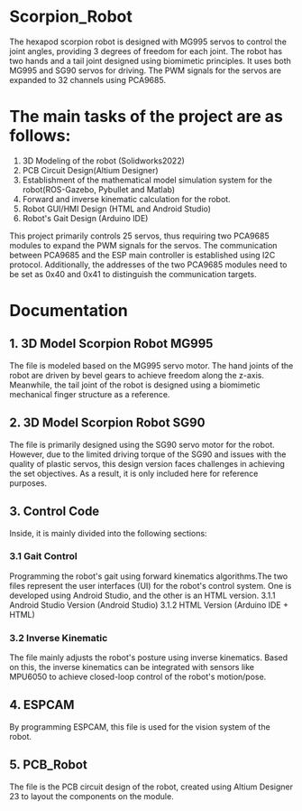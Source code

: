 # Scorpion_Robot
 The hexapod scorpion robot is designed with MG995 servos to control the joint angles, providing 3 degrees of freedom for each joint. The robot has two hands and a tail joint designed using biomimetic principles. It uses both MG995 and SG90 servos for driving. The PWM signals for the servos are expanded to 32 channels using PCA9685.
 
# The main tasks of the project are as follows:
  1. 3D Modeling of the robot (Solidworks2022)
  2. PCB Circuit Design(Altium Designer)
  3. Establishment of the mathematical model simulation system for the robot(ROS-Gazebo, Pybullet and Matlab)
  4. Forward and inverse kinematic calculation for the robot.
  5. Robot GUI/HMI Design (HTML and Android Studio)
  6. Robot's Gait Design (Arduino IDE)


This project primarily controls 25 servos, thus requiring two PCA9685 modules to expand the PWM signals for the servos. The communication between PCA9685 and the ESP main controller is established using I2C protocol. Additionally, the addresses of the two PCA9685 modules need to be set as 0x40 and 0x41 to distinguish the communication targets.

# Documentation
## 1. 3D Model Scorpion Robot MG995

  The file is modeled based on the MG995 servo motor. The hand joints of the robot are driven by bevel gears to achieve freedom along the z-axis. Meanwhile, the tail joint of the robot is designed using a biomimetic mechanical finger structure as a reference.
## 2. 3D Model Scorpion Robot SG90

   The file is primarily designed using the SG90 servo motor for the robot. However, due to the limited driving torque of the SG90 and issues with the quality of plastic servos, this design version faces challenges in achieving the set objectives. As a result, it is only included here for reference purposes.
## 3. Control Code
   Inside, it is mainly divided into the following sections:
   ### 3.1 Gait Control
   Programming the robot's gait using forward kinematics algorithms.The two files represent the user interfaces (UI) for the robot's control system. One is developed using Android Studio, and the other is an HTML version.
       3.1.1
       Android Studio Version (Android Studio)
       3.1.2
       HTML Version (Arduino IDE + HTML)
   ### 3.2 Inverse Kinematic    
   The file mainly adjusts the robot's posture using inverse kinematics. Based on this, the inverse kinematics can be integrated with sensors like MPU6050 to achieve closed-loop control of the robot's motion/pose.
## 4. ESPCAM
   By programming ESPCAM, this file is used for the vision system of the robot.
## 5. PCB_Robot
   The file is the PCB circuit design of the robot, created using Altium Designer 23 to layout the components on the module.
